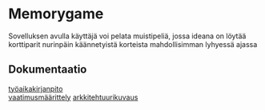 # Memorygame

Sovelluksen avulla käyttäjä voi pelata muistipeliä, jossa ideana on löytää korttiparit nurinpäin käännetyistä korteista mahdollisimman lyhyessä ajassa


## Dokumentaatio

[työaikakirjanpito](https://github.com/akuivan/ot-harjoitustyo/blob/master/dokumentaatio/tuntikirjanpito.md) <br>
[vaatimusmäärittely](https://github.com/akuivan/ot-harjoitustyo/blob/master/dokumentaatio/vaatimusmaarittely.md)
[arkkitehtuurikuvaus](https://github.com/akuivan/ot-harjoitustyo/blob/master/dokumentaatio/arkkitehtuuri.md)
